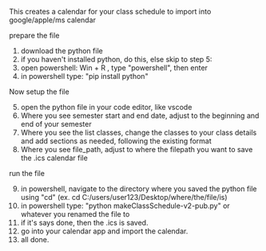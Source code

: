 This creates a calendar for your class schedule to import into google/apple/ms calendar

prepare the file 

1. download the python file
2. if you haven't installed python, do this, else skip to step 5:
3. open powershell: Win + R , type "powershell", then enter
4. in powershell type: "pip install python"

Now setup the file

5. open the python file in your code editor, like vscode
6. Where you see semester start and end date, adjust to the beginning and end of your semester
7. Where you see the list classes, change the classes to your class details and add sections as needed, following the existing format
8. Where you see file_path, adjust to where the filepath you want to save the .ics calendar file

run the file

9. in powershell, navigate to the directory where you saved the python file using "cd" (ex. cd C:/users/user123/Desktop/where/the/file/is)
10. in powershell type: "python makeClassSchedule-v2-pub.py" or whatever you renamed the file to
11. if it's says done, then the .ics is saved. 
12. go into your calendar app and import the calendar. 
13. all done.
